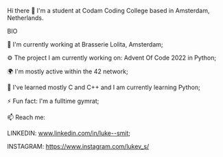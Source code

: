 Hi there 👋
I'm a student at Codam Coding College based in Amsterdam, Netherlands.

BIO

🏢 I'm currently working at Brasserie Lolita, Amsterdam;

⚙️  The project I am currently working on: Advent Of Code 2022 in Python;

🌍 I'm mostly active within the 42 network;

🌱 I've learned mostly C and C++ and I am currently learning Python;

⚡️ Fun fact: I'm a fulltime gymrat;

📫 Reach me: 

LINKEDIN: www.linkedin.com/in/luke--smit;

INSTAGRAM: https://www.instagram.com/lukev_s/
